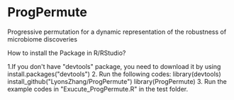 # ProgPermute
Progressive permutation for a dynamic representation of the robustness of microbiome discoveries

How to install the Package in R/RStudio?

1.If you don't have "devtools" package, you need to download it by using install.packages("devtools")
2. Run the following codes:
   library(devtools)
   install_github("LyonsZhang/ProgPermute")
   library(ProgPermute)
 3. Run the example codes in "Exucute_ProgPermute.R" in the test folder.

